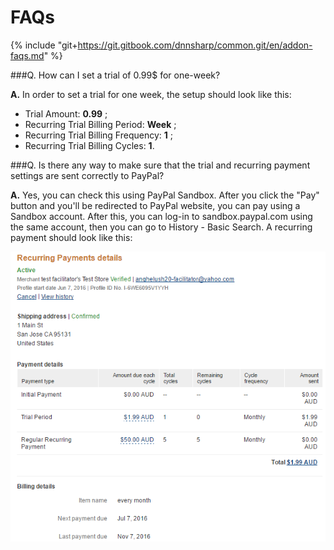 # FAQs

{% include "git+https://git.gitbook.com/dnnsharp/common.git/en/addon-faqs.md" %}

###Q. How can I set a trial of 0.99$ for one-week?
 
**A.** In order to set a trial for one week, the setup should look like this:
* Trial Amount: **0.99** ;
* Recurring Trial Billing Period: **Week** ;
* Recurring Trial Billing Frequency: **1** ;
* Recurring Trial Billing Cycles: **1**.


###Q. Is there any way to make sure that the trial and recurring payment settings are sent correctly to PayPal?


**A.** Yes, you can check this using PayPal Sandbox. After you click the "Pay" button and you'll be redirected to PayPal website, you can pay using a Sandbox account. After this, you can log-in to sandbox.paypal.com using the same account, then you can go to History - Basic Search. A recurring payment should look like this:

![](payment_paypal.png)



